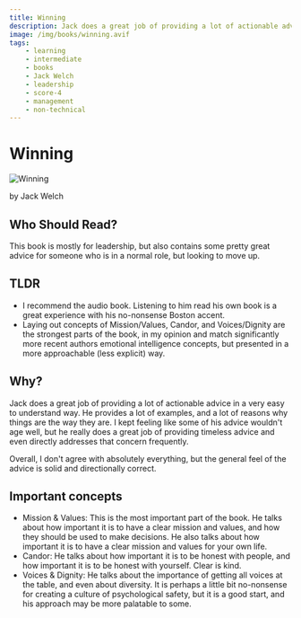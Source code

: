 ```yaml
---
title: Winning
description: Jack does a great job of providing a lot of actionable advice in a very easy to understand way.  He provides a lot of examples, and a lot of reasons why things are the way they are.  I kept feeling like some of his advice wouldn't age well, but he really does a great job of providing timeless advice and even directly addresses that concern frequently.
image: /img/books/winning.avif
tags:
    - learning
    - intermediate
    - books
    - Jack Welch
    - leadership
    - score-4
    - management
    - non-technical
---
```


# Winning

![Winning](/img/books/winning.avif)

by Jack Welch

## Who Should Read?

This book is mostly for leadership, but also contains some pretty great advice for someone who is in a normal role, but looking to move up.

## TLDR

-   I recommend the audio book.  Listening to him read his own book is a great experience with his no-nonsense Boston accent.
- Laying out concepts of Mission/Values, Candor, and Voices/Dignity are the strongest parts of the book, in my opinion and match significantly more recent authors emotional intelligence concepts, but presented in a more approachable (less explicit) way.

## Why?

Jack does a great job of providing a lot of actionable advice in a very easy to understand way.  He provides a lot of examples, and a lot of reasons why things are the way they are.  I kept feeling like some of his advice wouldn't age well, but he really does a great job of providing timeless advice and even directly addresses that concern frequently.

Overall, I don't agree with absolutely everything, but the general feel of the advice is solid and directionally correct.

## Important concepts

- Mission & Values: This is the most important part of the book.  He talks about how important it is to have a clear mission and values, and how they should be used to make decisions.  He also talks about how important it is to have a clear mission and values for your own life.
- Candor: He talks about how important it is to be honest with people, and how important it is to be honest with yourself.  Clear is kind.
- Voices & Dignity: He talks about the importance of getting all voices at the table, and even about diversity. It is perhaps a little bit no-nonsense for creating a culture of psychological safety, but it is a good start, and his approach may be more palatable to some.